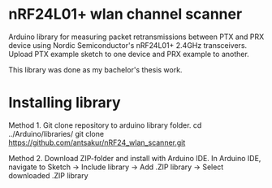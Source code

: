 # nRF24L01+ wlan channel scanner

Arduino library for measuring packet retransmissions between PTX and PRX device using Nordic Semiconductor's nRF24L01+ 2.4GHz transceivers.
Upload PTX example sketch to one device and PRX example to another.

This library was done as my bachelor's thesis work.

# Installing library

Method 1. Git clone repository to arduino library folder.
cd ../Arduino/libraries/
git clone https://github.com/antsakur/nRF24_wlan_scanner.git

Method 2. Download ZIP-folder and install with Arduino IDE.
In Arduino IDE, navigate to Sketch -> Include library -> Add .ZIP library -> Select downloaded .ZIP library
